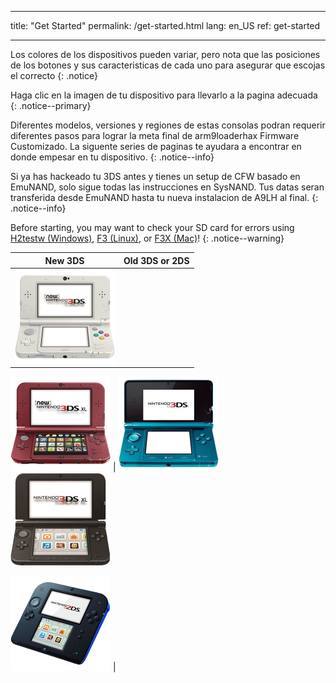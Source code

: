* * *

title: "Get Started" permalink: /get-started.html lang: en_US ref: get-started

* * *

Los colores de los dispositivos pueden variar, pero nota que las posiciones de los botones y sus caracteristicas de cada uno para asegurar que escojas el correcto {: .notice}

Haga clic en la imagen de tu dispositivo para llevarlo a la pagina adecuada {: .notice--primary}

Diferentes modelos, versiones y regiones de estas consolas podran requerir diferentes pasos para lograr la meta final de arm9loaderhax Firmware Customizado. La siguente series de paginas te ayudara a encontrar en donde empesar en tu dispositivo. {: .notice--info}

Si ya has hackeado tu 3DS antes y tienes un setup de CFW basado en EmuNAND, solo sigue todas las instrucciones en SysNAND. Tus datas seran transferida desde EmuNAND hasta tu nueva instalacion de A9LH al final. {: .notice--info}

Before starting, you may want to check your SD card for errors using [H2testw (Windows)](h2testw-(windows)), [F3 (Linux)](f3-(linux)), or [F3X (Mac)](f3x-(mac))! {: .notice--warning}

|                                                         New 3DS                                                          |                                                                                    Old 3DS or 2DS                                                                                     |
|:------------------------------------------------------------------------------------------------------------------------:|:-------------------------------------------------------------------------------------------------------------------------------------------------------------------------------------:|
| [![New 3DS](images/new3ds.png)](get-started-(new-3ds))   
  
[![New 3DS XL](images/new3dsxl.png)](get-started-(new-3ds)) | [![Old 3DS](images/old3ds.png)](get-started-(old-3ds)) &nbsp;&nbsp; [![Old 3DS XL](images/old3dsxl.png)](get-started-(old-3ds))   
  
[![2DS](images/2ds.png)](get-started-(old-3ds)) |